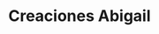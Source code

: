 ---
title: "Creaciones Abigail"
url: /santa-cruz-de-la-sierra/creaciones-abigail/
shop: Kleidung
---